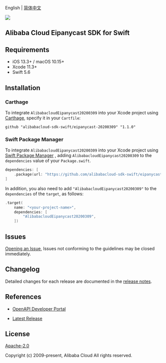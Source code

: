 English | [简体中文](README-CN.md)

![](https://aliyunsdk-pages.alicdn.com/icons/AlibabaCloud.svg)

## Alibaba Cloud Eipanycast SDK for Swift

## Requirements

- iOS 13.3+ / macOS 10.15+
- Xcode 11.3+
- Swift 5.6

## Installation

### Carthage

To integrate `AlibabacloudEipanycast20200309` into your Xcode project using [Carthage](https://github.com/Carthage/Carthage), specify it in your `Cartfile`:

```ogdl
github "alibabacloud-sdk-swift/eipanycast-20200309" "1.1.0"
```

### Swift Package Manager

To integrate `AlibabacloudEipanycast20200309` into your Xcode project using [Swift Package Manager](https://swift.org/package-manager/) , adding `AlibabacloudEipanycast20200309` to the `dependencies` value of your `Package.swift`.

```swift
dependencies: [
    .package(url: "https://github.com/alibabacloud-sdk-swift/eipanycast-20200309.git", from: "1.1.0")
]
```

In addition, you also need to add `"AlibabacloudEipanycast20200309"` to the `dependencies` of the `target`, as follows:

```swift
.target(
    name: "<your-project-name>",
    dependencies: [
        "AlibabacloudEipanycast20200309",
    ])
```

## Issues

[Opening an Issue](https://github.com/alibabacloud-sdk-swift/eipanycast-20200309/issues/new), Issues not conforming to the guidelines may be closed immediately.

## Changelog

Detailed changes for each release are documented in the [release notes](./ChangeLog.txt).

## References

* [OpenAPI Developer Portal](https://next.api.alibabacloud.com/home)
- [Latest Release](https://github.com/alibabacloud-sdk-swift/eipanycast-20200309)

## License

[Apache-2.0](http://www.apache.org/licenses/LICENSE-2.0)

Copyright (c) 2009-present, Alibaba Cloud All rights reserved.
